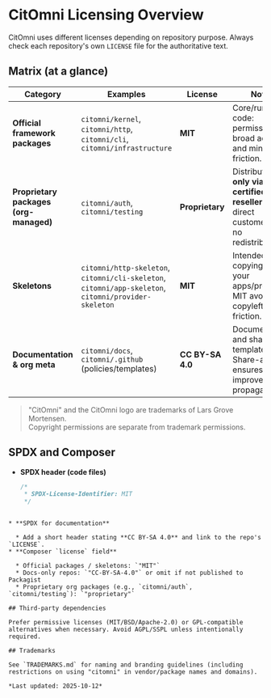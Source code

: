 # CitOmni Licensing Overview

CitOmni uses different licenses depending on repository purpose.
Always check each repository's own `LICENSE` file for the authoritative text.

## Matrix (at a glance)

| Category                              | Examples                                                                                             | License          | Notes                                                                                                           |
|---------------------------------------|------------------------------------------------------------------------------------------------------|------------------|-----------------------------------------------------------------------------------------------------------------|
| **Official framework packages**        | `citomni/kernel`, `citomni/http`, `citomni/cli`, `citomni/infrastructure`                            | **MIT**          | Core/runtime code: permissive for broad adoption and minimal friction.                                          |
| **Proprietary packages (org-managed)** | `citomni/auth`, `citomni/testing`                                                                     | **Proprietary**  | Distributed **only via certified resellers**. No direct customers and no redistribution.                        |
| **Skeletons**                          | `citomni/http-skeleton`, `citomni/cli-skeleton`, `citomni/app-skeleton`, `citomni/provider-skeleton` | **MIT**          | Intended for copying into your apps/providers; MIT avoids copyleft friction.                                    |
| **Documentation & org meta**           | `citomni/docs`, `citomni/.github` (policies/templates)                                               | **CC BY-SA 4.0** | Documentation and shared org templates. Share-alike ensures improvements propagate.                             |

> "CitOmni" and the CitOmni logo are trademarks of Lars Grove Mortensen.  
> Copyright permissions are separate from trademark permissions.

## SPDX and Composer

- **SPDX header (code files)**
  ```php
  /*
   * SPDX-License-Identifier: MIT
   */
````

* **SPDX for documentation**

  * Add a short header stating **CC BY-SA 4.0** and link to the repo's `LICENSE`.
* **Composer `license` field**

  * Official packages / skeletons: `"MIT"`
  * Docs-only repos: `"CC-BY-SA-4.0"` or omit if not published to Packagist
  * Proprietary org packages (e.g., `citomni/auth`, `citomni/testing`): `"proprietary"`

## Third-party dependencies

Prefer permissive licenses (MIT/BSD/Apache-2.0) or GPL-compatible alternatives when necessary. Avoid AGPL/SSPL unless intentionally required.

## Trademarks

See `TRADEMARKS.md` for naming and branding guidelines (including restrictions on using "citomni" in vendor/package names and domains).

*Last updated: 2025-10-12*